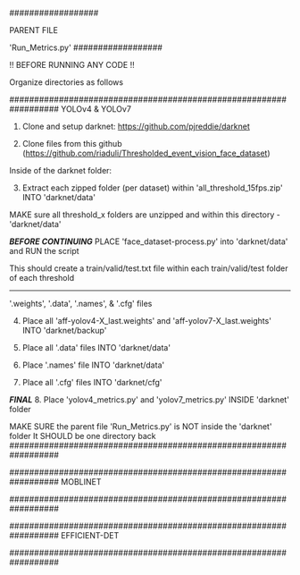 ##################

PARENT FILE

'Run_Metrics.py'
##################

!! BEFORE RUNNING ANY CODE !!

Organize directories as follows

##################################################################
YOLOv4 & YOLOv7

1. Clone and setup darknet: https://github.com/pjreddie/darknet

2. Clone files from this github (https://github.com/riaduli/Thresholded_event_vision_face_dataset)

Inside of the darknet folder:

3. Extract each zipped folder (per dataset) within 'all_threshold_15fps.zip' INTO 'darknet/data'

MAKE sure all threshold_x folders are unzipped and within this directory - 'darknet/data'

***BEFORE CONTINUING***
PLACE 'face_dataset-process.py' into 'darknet/data' and RUN the script

This should create a train/valid/test.txt file within each train/valid/test folder of each threshold
***********************

'.weights', '.data', '.names', & '.cfg' files

4. Place all 'aff-yolov4-X_last.weights' and 'aff-yolov7-X_last.weights' INTO 'darknet/backup'

5. Place all '.data' files INTO 'darknet/data'

6. Place '.names' file INTO 'darknet/data'

7. Place all '.cfg' files INTO 'darknet/cfg'

***FINAL***
8. Place 'yolov4_metrics.py' and 'yolov7_metrics.py' INSIDE 'darknet' folder

MAKE SURE the parent file 'Run_Metrics.py' is NOT inside the 'darknet' folder
It SHOULD be one directory back
##################################################################

##################################################################
MOBLINET



##################################################################

##################################################################
EFFICIENT-DET


##################################################################


